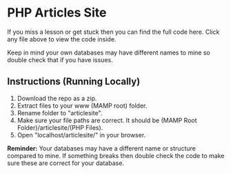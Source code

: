 # PHP Articles Site

If you miss a lesson or get stuck then you can find the full code here. Click any file above to view the code inside.

Keep in mind your own databases may have different names to mine so double check that if you have issues.

## Instructions (Running Locally)

1. Download the repo as a zip.
2. Extract files to your www (MAMP root) folder.
3. Rename folder to "articlesite".
4. Make sure your file paths are correct. It should be (MAMP Root Folder)/articlesite/(PHP Files).
5. Open "localhost/articlesite/" in your browser.

**Reminder:** Your databases may have a different name or structure compared to mine. If something breaks then double check the code to make sure these are correct for your database.
